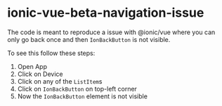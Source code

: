# ionic-vue-beta-navigation-issue

The code is meant to reproduce a issue with @ionic/vue where you can only go back once and then `IonBackButton` is not visible.

To see this follow these steps:
1. Open App
2. Click on Device
3. Click on any of the `ListItem`s
4. Click on `IonBackButton` on top-left corner
5. Now the `IonBackButton` element is not visible
